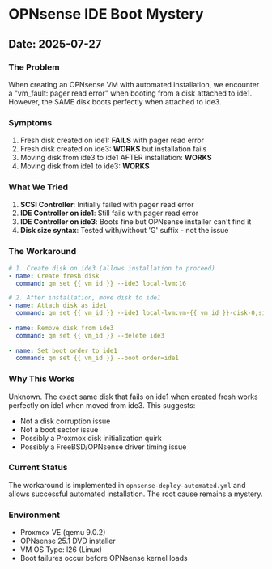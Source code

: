 # OPNsense IDE Boot Mystery

## Date: 2025-07-27

### The Problem
When creating an OPNsense VM with automated installation, we encounter a "vm_fault: pager read error" when booting from a disk attached to ide1. However, the SAME disk boots perfectly when attached to ide3.

### Symptoms
1. Fresh disk created on ide1: **FAILS** with pager read error
2. Fresh disk created on ide3: **WORKS** but installation fails
3. Moving disk from ide3 to ide1 AFTER installation: **WORKS**
4. Moving disk from ide1 to ide3: **WORKS**

### What We Tried
1. **SCSI Controller**: Initially failed with pager read error
2. **IDE Controller on ide1**: Still fails with pager read error
3. **IDE Controller on ide3**: Boots fine but OPNsense installer can't find it
4. **Disk size syntax**: Tested with/without 'G' suffix - not the issue

### The Workaround
```yaml
# 1. Create disk on ide3 (allows installation to proceed)
- name: Create fresh disk
  command: qm set {{ vm_id }} --ide3 local-lvm:16

# 2. After installation, move disk to ide1
- name: Attach disk as ide1
  command: qm set {{ vm_id }} --ide1 local-lvm:vm-{{ vm_id }}-disk-0,size=16G
  
- name: Remove disk from ide3
  command: qm set {{ vm_id }} --delete ide3
  
- name: Set boot order to ide1
  command: qm set {{ vm_id }} --boot order=ide1
```

### Why This Works
Unknown. The exact same disk that fails on ide1 when created fresh works perfectly on ide1 when moved from ide3. This suggests:
- Not a disk corruption issue
- Not a boot sector issue
- Possibly a Proxmox disk initialization quirk
- Possibly a FreeBSD/OPNsense driver timing issue

### Current Status
The workaround is implemented in `opnsense-deploy-automated.yml` and allows successful automated installation. The root cause remains a mystery.

### Environment
- Proxmox VE (qemu 9.0.2)
- OPNsense 25.1 DVD installer
- VM OS Type: l26 (Linux)
- Boot failures occur before OPNsense kernel loads